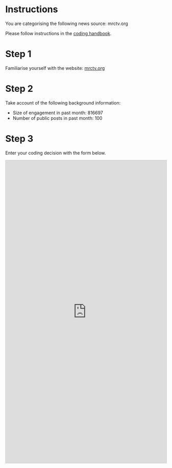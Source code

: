# Instructions

You are categorising the following news source: mrctv.org

Please follow instructions in the [coding handbook](http://comprop.oii.ox.ac.uk/).

# Step 1

Familiarise yourself with the website: [mrctv.org](mrctv.org)

# Step 2

Take account of the following background information:

* Size of engagement in past month: 816697
* Number of public posts in past month: 100

# Step 3

Enter your coding decision with the form below.

<iframe class="airtable-embed"
    src="https://airtable.com/embed/shra38QF3aALor26z?backgroundColor=blue&prefill_Media%20source=&prefill_Coder=Alice" frameborder="0"
    onmousewheel="" width="100%" height="950" style="background: transparent; border: 1px solid #ccc;"></iframe>